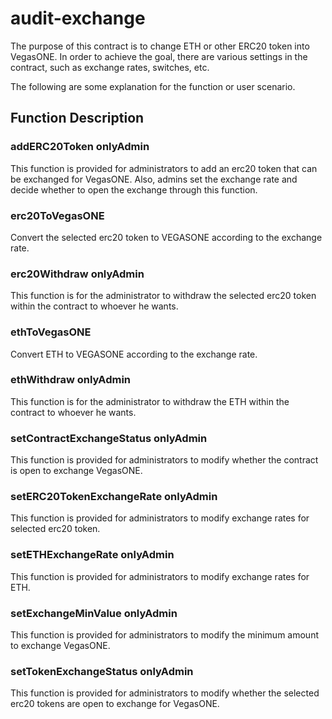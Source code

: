 # audit-exchange

The purpose of this contract is to change ETH or other ERC20 token into VegasONE. In order to achieve the goal, there are various settings in the contract, such as exchange rates, switches, etc.

The following are some explanation for the function or user scenario.

## Function Description

### addERC20Token **onlyAdmin**

This function is provided for administrators to add an erc20 token that can be exchanged for VegasONE. Also, admins set the exchange rate and decide whether to open the exchange through this function.
</br>

### erc20ToVegasONE

Convert the selected erc20 token to VEGASONE according to the exchange rate.
</br>

### erc20Withdraw **onlyAdmin**

This function is for the administrator to withdraw the selected erc20 token within the contract to whoever he wants.
</br>

### ethToVegasONE

Convert ETH to VEGASONE according to the exchange rate.
</br>

### ethWithdraw **onlyAdmin**

This function is for the administrator to withdraw the ETH within the contract to whoever he wants.
</br>

### setContractExchangeStatus **onlyAdmin**

This function is provided for administrators to modify whether the contract is open to exchange VegasONE.
</br>

### setERC20TokenExchangeRate **onlyAdmin**

This function is provided for administrators to modify exchange rates for selected erc20 token.
</br>

### setETHExchangeRate **onlyAdmin**

This function is provided for administrators to modify exchange rates for ETH.
</br>

### setExchangeMinValue **onlyAdmin**

This function is provided for administrators to modify the minimum amount to exchange VegasONE.
</br>

### setTokenExchangeStatus **onlyAdmin**

This function is provided for administrators to modify whether the selected erc20 tokens are open to exchange for VegasONE.
